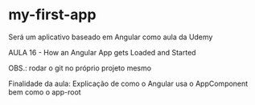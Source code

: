 # my-first-app
Será um aplicativo baseado em Angular como aula da Udemy

AULA 16 - How an Angular App gets Loaded and Started

OBS.: rodar o git no próprio projeto mesmo

Finalidade da aula:
Explicação de como o Angular usa o AppComponent bem como o app-root
